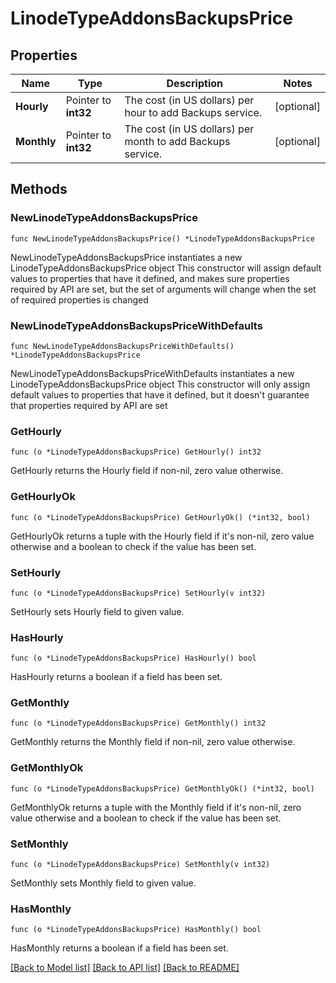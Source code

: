 # LinodeTypeAddonsBackupsPrice

## Properties

Name | Type | Description | Notes
------------ | ------------- | ------------- | -------------
**Hourly** | Pointer to **int32** | The cost (in US dollars) per hour to add Backups service.  | [optional] 
**Monthly** | Pointer to **int32** | The cost (in US dollars) per month to add Backups service.  | [optional] 

## Methods

### NewLinodeTypeAddonsBackupsPrice

`func NewLinodeTypeAddonsBackupsPrice() *LinodeTypeAddonsBackupsPrice`

NewLinodeTypeAddonsBackupsPrice instantiates a new LinodeTypeAddonsBackupsPrice object
This constructor will assign default values to properties that have it defined,
and makes sure properties required by API are set, but the set of arguments
will change when the set of required properties is changed

### NewLinodeTypeAddonsBackupsPriceWithDefaults

`func NewLinodeTypeAddonsBackupsPriceWithDefaults() *LinodeTypeAddonsBackupsPrice`

NewLinodeTypeAddonsBackupsPriceWithDefaults instantiates a new LinodeTypeAddonsBackupsPrice object
This constructor will only assign default values to properties that have it defined,
but it doesn't guarantee that properties required by API are set

### GetHourly

`func (o *LinodeTypeAddonsBackupsPrice) GetHourly() int32`

GetHourly returns the Hourly field if non-nil, zero value otherwise.

### GetHourlyOk

`func (o *LinodeTypeAddonsBackupsPrice) GetHourlyOk() (*int32, bool)`

GetHourlyOk returns a tuple with the Hourly field if it's non-nil, zero value otherwise
and a boolean to check if the value has been set.

### SetHourly

`func (o *LinodeTypeAddonsBackupsPrice) SetHourly(v int32)`

SetHourly sets Hourly field to given value.

### HasHourly

`func (o *LinodeTypeAddonsBackupsPrice) HasHourly() bool`

HasHourly returns a boolean if a field has been set.

### GetMonthly

`func (o *LinodeTypeAddonsBackupsPrice) GetMonthly() int32`

GetMonthly returns the Monthly field if non-nil, zero value otherwise.

### GetMonthlyOk

`func (o *LinodeTypeAddonsBackupsPrice) GetMonthlyOk() (*int32, bool)`

GetMonthlyOk returns a tuple with the Monthly field if it's non-nil, zero value otherwise
and a boolean to check if the value has been set.

### SetMonthly

`func (o *LinodeTypeAddonsBackupsPrice) SetMonthly(v int32)`

SetMonthly sets Monthly field to given value.

### HasMonthly

`func (o *LinodeTypeAddonsBackupsPrice) HasMonthly() bool`

HasMonthly returns a boolean if a field has been set.


[[Back to Model list]](../README.md#documentation-for-models) [[Back to API list]](../README.md#documentation-for-api-endpoints) [[Back to README]](../README.md)


